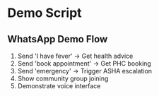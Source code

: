 # Demo Script

## WhatsApp Demo Flow
1. Send 'I have fever' → Get health advice
2. Send 'book appointment' → Get PHC booking
3. Send 'emergency' → Trigger ASHA escalation
4. Show community group joining
5. Demonstrate voice interface

